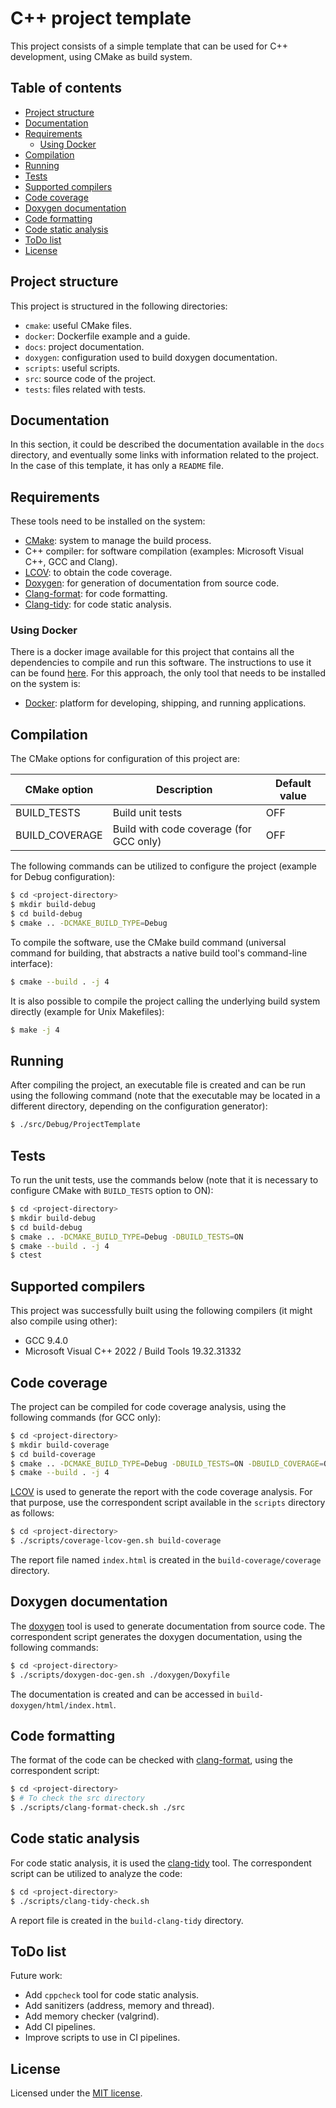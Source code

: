 # C++ project template

This project consists of a simple template that can be used for C++ development, using CMake as build system.

## Table of contents

- [Project structure](#project-structure)
- [Documentation](#documentation)
- [Requirements](#requirements)
    - [Using Docker](#using-docker)
- [Compilation](#compilation)
- [Running](#running)
- [Tests](#tests)
- [Supported compilers](#supported-compilers)
- [Code coverage](#code-coverage)
- [Doxygen documentation](#doxygen-documentation)
- [Code formatting](#code-formatting)
- [Code static analysis](#code-static-analysis)
- [ToDo list](#todo-list)
- [License](#license)

## Project structure

This project is structured in the following directories:

- `cmake`: useful CMake files.
- `docker`: Dockerfile example and a guide.
- `docs`: project documentation.
- `doxygen`: configuration used to build doxygen documentation.
- `scripts`: useful scripts.
- `src`: source code of the project.
- `tests`: files related with tests.

## Documentation

In this section, it could be described the documentation available in the `docs` directory, and eventually some links with information related to the project. In the case of this template, it has only a `README` file.

## Requirements

These tools need to be installed on the system:

- [CMake](https://cmake.org/): system to manage the build process.
- C++ compiler: for software compilation (examples: Microsoft Visual C++, GCC and Clang).
- [LCOV](https://github.com/linux-test-project/lcov): to obtain the code coverage.
- [Doxygen](https://doxygen.nl/): for generation of documentation from source code.
- [Clang-format](https://clang.llvm.org/docs/ClangFormat.html): for code formatting.
- [Clang-tidy](https://clang.llvm.org/extra/clang-tidy/): for code static analysis.

### Using Docker

There is a docker image available for this project that contains all the dependencies to compile and run this software. The instructions to use it can be found [here](./docker/README.md). For this approach, the only tool that needs to be installed on the system is:

- [Docker](https://docs.docker.com/get-docker/): platform for developing, shipping, and running applications.

## Compilation

The CMake options for configuration of this project are:

| CMake option | Description | Default value |
| --- | --- | --- |
| BUILD_TESTS | Build unit tests | OFF |
| BUILD_COVERAGE | Build with code coverage (for GCC only) | OFF |

The following commands can be utilized to configure the project (example for Debug configuration):

```sh
$ cd <project-directory>
$ mkdir build-debug
$ cd build-debug
$ cmake .. -DCMAKE_BUILD_TYPE=Debug
```

To compile the software, use the CMake build command (universal command for building, that abstracts a native build tool's command-line interface):

```sh
$ cmake --build . -j 4
```

It is also possible to compile the project calling the underlying build system directly (example for Unix Makefiles):

```sh
$ make -j 4
```

## Running

After compiling the project, an executable file is created and can be run using the following command (note that the executable may be located in a different directory, depending on the configuration generator):

```sh
$ ./src/Debug/ProjectTemplate
```

## Tests

To run the unit tests, use the commands below (note that it is necessary to configure CMake with `BUILD_TESTS` option to ON):

```sh
$ cd <project-directory>
$ mkdir build-debug
$ cd build-debug
$ cmake .. -DCMAKE_BUILD_TYPE=Debug -DBUILD_TESTS=ON
$ cmake --build . -j 4
$ ctest
```

## Supported compilers

This project was successfully built using the following compilers (it might also compile using other):

- GCC 9.4.0
- Microsoft Visual C++ 2022 / Build Tools 19.32.31332

## Code coverage

The project can be compiled for code coverage analysis, using the following commands (for GCC only):

```sh
$ cd <project-directory>
$ mkdir build-coverage
$ cd build-coverage
$ cmake .. -DCMAKE_BUILD_TYPE=Debug -DBUILD_TESTS=ON -DBUILD_COVERAGE=ON
$ cmake --build . -j 4
```

[LCOV](https://github.com/linux-test-project/lcov) is used to generate the report with the code coverage analysis. For that purpose, use the correspondent script available in the `scripts` directory as follows:

```sh
$ cd <project-directory>
$ ./scripts/coverage-lcov-gen.sh build-coverage
```

The report file named `index.html` is created in the `build-coverage/coverage` directory.

## Doxygen documentation

The [doxygen](https://doxygen.nl/) tool is used to generate documentation from source code. The correspondent script generates the doxygen documentation, using the following commands:

```sh
$ cd <project-directory>
$ ./scripts/doxygen-doc-gen.sh ./doxygen/Doxyfile
```

The documentation is created and can be accessed in `build-doxygen/html/index.html`.

## Code formatting

The format of the code can be checked with [clang-format](https://clang.llvm.org/docs/ClangFormat.html), using the correspondent script:

```sh
$ cd <project-directory>
$ # To check the src directory
$ ./scripts/clang-format-check.sh ./src
```

## Code static analysis

For code static analysis, it is used the [clang-tidy](https://clang.llvm.org/extra/clang-tidy/) tool. The correspondent script can be utilized to analyze the code:

```sh
$ cd <project-directory>
$ ./scripts/clang-tidy-check.sh
```

A report file is created in the `build-clang-tidy` directory.

## ToDo list

Future work:

- Add `cppcheck` tool for code static analysis.
- Add sanitizers (address, memory and thread).
- Add memory checker (valgrind).
- Add CI pipelines.
- Improve scripts to use in CI pipelines.

## License

Licensed under the [MIT license](./LICENSE).
